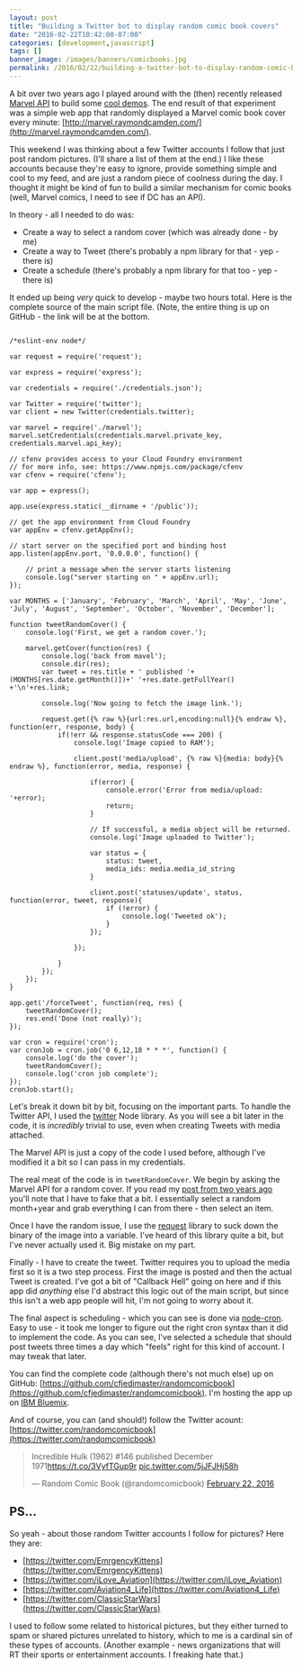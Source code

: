 ```yaml
---
layout: post
title: "Building a Twitter bot to display random comic book covers"
date: "2016-02-22T10:42:00-07:00"
categories: [development,javascript]
tags: []
banner_image: /images/banners/comicbooks.jpg
permalink: /2016/02/22/building-a-twitter-bot-to-display-random-comic-book-covers
---
```


A bit over two years ago I played around with the (then) recently released [Marvel API](http://developer.marvel.com/) to build some [cool demos](http://www.raymondcamden.com/2014/02/02/Examples-of-the-Marvel-API/). The end result of that experiment was a simple web app that randomly displayed a Marvel comic book cover every minute: 
[http://marvel.raymondcamden.com/](http://marvel.raymondcamden.com/).

This weekend I was thinking about a few Twitter accounts I follow that just post random pictures. (I'll share a list of them at the end.) I like these accounts because they're easy to ignore, provide something simple and cool to my feed, and are just a random piece of coolness during the day. I thought it might be kind of fun to build a similar mechanism for comic books (well, Marvel comics, I need to see if DC has an API). 

In theory - all I needed to do was:

* Create a way to select a random cover (which was already done - by me)
* Create a way to Tweet (there's probably a npm library for that - yep - there is)
* Create a schedule (there's probably a npm library for that too - yep - there is)

It ended up being *very* quick to develop - maybe two hours total. Here is the complete source of the main script file. (Note, the entire thing is up on GitHub - the link will be at the bottom.

<pre><code class="language-javascript">
&#x2F;*eslint-env node*&#x2F;

var request = require(&#x27;request&#x27;);

var express = require(&#x27;express&#x27;);

var credentials = require(&#x27;.&#x2F;credentials.json&#x27;);

var Twitter = require(&#x27;twitter&#x27;);
var client = new Twitter(credentials.twitter);

var marvel = require(&#x27;.&#x2F;marvel&#x27;);
marvel.setCredentials(credentials.marvel.private_key, credentials.marvel.api_key);

&#x2F;&#x2F; cfenv provides access to your Cloud Foundry environment
&#x2F;&#x2F; for more info, see: https:&#x2F;&#x2F;www.npmjs.com&#x2F;package&#x2F;cfenv
var cfenv = require(&#x27;cfenv&#x27;);

var app = express();

app.use(express.static(__dirname + &#x27;&#x2F;public&#x27;));

&#x2F;&#x2F; get the app environment from Cloud Foundry
var appEnv = cfenv.getAppEnv();

&#x2F;&#x2F; start server on the specified port and binding host
app.listen(appEnv.port, &#x27;0.0.0.0&#x27;, function() {

	&#x2F;&#x2F; print a message when the server starts listening
	console.log(&quot;server starting on &quot; + appEnv.url);
});

var MONTHS = [&#x27;January&#x27;, &#x27;February&#x27;, &#x27;March&#x27;, &#x27;April&#x27;, &#x27;May&#x27;, &#x27;June&#x27;, &#x27;July&#x27;, &#x27;August&#x27;, &#x27;September&#x27;, &#x27;October&#x27;, &#x27;November&#x27;, &#x27;December&#x27;];

function tweetRandomCover() {
	console.log(&#x27;First, we get a random cover.&#x27;);

	marvel.getCover(function(res) {
		console.log(&#x27;back from mavel&#x27;);
		console.dir(res);
		var tweet = res.title + &#x27; published &#x27;+(MONTHS[res.date.getMonth()])+&#x27; &#x27;+res.date.getFullYear() +&#x27;\n&#x27;+res.link;
		
		console.log(&#x27;Now going to fetch the image link.&#x27;);

		request.get({% raw %}{url:res.url,encoding:null}{% endraw %}, function(err, response, body) {
			if(!err &amp;&amp; response.statusCode === 200) {
				console.log(&#x27;Image copied to RAM&#x27;);

				client.post(&#x27;media&#x2F;upload&#x27;, {% raw %}{media: body}{% endraw %}, function(error, media, response) {

					if(error) {
						console.error(&#x27;Error from media&#x2F;upload: &#x27;+error);
						return;	
					}
					
					&#x2F;&#x2F; If successful, a media object will be returned.
					console.log(&#x27;Image uploaded to Twitter&#x27;);

					var status = {
						status: tweet,
						media_ids: media.media_id_string 
					}

					client.post(&#x27;statuses&#x2F;update&#x27;, status, function(error, tweet, response){
						if (!error) {
							console.log(&#x27;Tweeted ok&#x27;);
						}
					});

				});
						
			}
		});
	});	
}

app.get(&#x27;&#x2F;forceTweet&#x27;, function(req, res) {
	tweetRandomCover();
	res.end(&#x27;Done (not really)&#x27;);
});

var cron = require(&#x27;cron&#x27;);
var cronJob = cron.job(&#x27;0 6,12,18 * * *&#x27;, function() {
	console.log(&#x27;do the cover&#x27;);
	tweetRandomCover();	
	console.log(&#x27;cron job complete&#x27;);
});
cronJob.start();
</code></pre>

Let's break it down bit by bit, focusing on the important parts. To handle the Twitter API, I used the [twitter](https://www.npmjs.com/package/twitter) Node library. As you will see a bit later in the code, it is *incredibly* trivial to use, even when creating Tweets with media attached. 

The Marvel API is just a copy of the code I used before, although I've modified it a bit so I can pass in my credentials. 

The real meat of the code is in `tweetRandomCover`. We begin by asking the Marvel API for a random cover. If you read my [post from two years ago](http://www.raymondcamden.com/2014/02/02/Examples-of-the-Marvel-API/) you'll note that I have to fake that a bit. I essentially select a random month+year and grab everything I can from there - then select an item. 

Once I have the random issue, I use the [request](https://github.com/request/request) library to suck down the binary of the image into a variable. I've heard of this library quite a bit, but I've never actually used it. Big mistake on my part.

Finally - I have to create the tweet. Twitter requires you to upload the media first so it is a two step process. First the image is posted and then the actual Tweet is created. I've got a bit of "Callback Hell" going on here and if this app did *anything* else I'd abstract this logic out of the main script, but since this isn't a web app people will hit, I'm not going to worry about it.

The final aspect is scheduling - which you can see is done via [node-cron](https://github.com/ncb000gt/node-cron). Easy to use - it took me longer to figure out the right cron syntax than it did to implement the code. As you can see, I've selected a schedule that should post tweets three times a day which "feels" right for this kind of account. I may tweak that later.

You can find the complete code (although there's not much else) up on GitHub: [https://github.com/cfjedimaster/randomcomicbook](https://github.com/cfjedimaster/randomcomicbook). I'm hosting the app up on [IBM Bluemix](https://ibm.biz/IBM-Bluemix).

And of course, you can (and should!) follow the Twitter acount: [https://twitter.com/randomcomicbook](https://twitter.com/randomcomicbook)

<blockquote class="twitter-tweet" data-lang="en"><p lang="en" dir="ltr">Incredible Hulk (1962) #146 published December 1971<a href="https://t.co/3VyfTGup9r">https://t.co/3VyfTGup9r</a> <a href="https://t.co/5jJFJHj58h">pic.twitter.com/5jJFJHj58h</a></p>&mdash; Random Comic Book (@randomcomicbook) <a href="https://twitter.com/randomcomicbook/status/701813244017528833">February 22, 2016</a></blockquote>
<script async src="//platform.twitter.com/widgets.js" charset="utf-8"></script>

## PS...

So yeah - about those random Twitter accounts I follow for pictures? Here they are:

* [https://twitter.com/EmrgencyKittens](https://twitter.com/EmrgencyKittens)
* [https://twitter.com/iLove_Aviation](https://twitter.com/iLove_Aviation)
* [https://twitter.com/Aviation4_Life](https://twitter.com/Aviation4_Life)
* [https://twitter.com/ClassicStarWars](https://twitter.com/ClassicStarWars)

I used to follow some related to historical pictures, but they either turned to spam or shared pictures unrelated to history, which to me is a cardinal sin of these types of accounts. (Another example - news organizations that will RT their sports or entertainment accounts. I freaking hate that.)